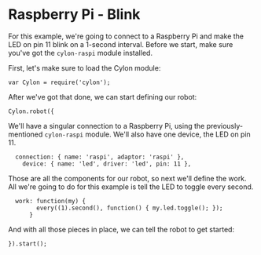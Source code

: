 # Raspberry Pi - Blink

For this example, we're going to connect to a Raspberry Pi and make the LED on
pin 11 blink on a 1-second interval. Before we start, make sure you've got the
`cylon-raspi` module installed.

First, let's make sure to load the Cylon module:

    var Cylon = require('cylon');

After we've got that done, we can start defining our robot:

    Cylon.robot({

We'll have a singular connection to a Raspberry Pi, using the
previously-mentioned `cylon-raspi` module. We'll also have one device, the LED
on pin 11.

      connection: { name: 'raspi', adaptor: 'raspi' },
	  	device: { name: 'led', driver: 'led', pin: 11 },

Those are all the components for our robot, so next we'll define the work. All
we're going to do for this example is tell the LED to toggle every second.

      work: function(my) {
		    every((1).second(), function() { my.led.toggle(); });
		  }

And with all those pieces in place, we can tell the robot to get started:

    }).start();
